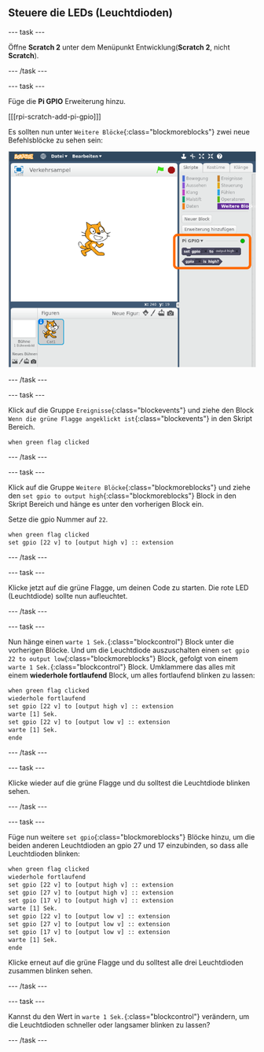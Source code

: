 ## Steuere die LEDs (Leuchtdioden)

--- task ---

Öffne **Scratch 2** unter dem Menüpunkt Entwicklung(**Scratch 2**, nicht **Scratch**).

--- /task ---

--- task ---

Füge die **Pi GPIO** Erweiterung hinzu.

[[[rpi-scratch-add-pi-gpio]]]

Es sollten nun unter `Weitere Blöcke`{:class="blockmoreblocks"} zwei neue Befehlsblöcke zu sehen sein:

![pi gpio Blöcke in ](images/scratch2-1-annotated.png)

--- /task ---

--- task ---

Klick auf die Gruppe `Ereignisse`{:class="blockevents"} und ziehe den Block `Wenn die grüne Flagge angeklickt ist`{:class="blockevents"} in den Skript Bereich.

```blocks
when green flag clicked
```

--- /task ---

--- task ---

Klick auf die Gruppe `Weitere Blöcke`{:class="blockmoreblocks"} und ziehe den `set gpio to output high`{:class="blockmoreblocks"} Block in den Skript Bereich und hänge es unter den vorherigen Block ein.

Setze die gpio Nummer auf `22`.

```blocks
when green flag clicked
set gpio [22 v] to [output high v] :: extension
```

--- /task ---

--- task ---

Klicke jetzt auf die grüne Flagge, um deinen Code zu starten. Die rote LED (Leuchtdiode) sollte nun aufleuchtet.

--- /task ---

--- task ---

Nun hänge einen `warte 1 Sek.`{:class="blockcontrol"} Block unter die vorherigen Blöcke. Und um die Leuchtdiode auszuschalten einen `set gpio 22 to output low`{:class="blockmoreblocks"} Block, gefolgt von einem `warte 1 Sek.`{:class="blockcontrol"} Block. Umklammere das alles mit einem **wiederhole fortlaufend** Block, um alles fortlaufend blinken zu lassen:

```blocks
when green flag clicked
wiederhole fortlaufend
set gpio [22 v] to [output high v] :: extension
warte [1] Sek.
set gpio [22 v] to [output low v] :: extension
warte [1] Sek.
ende
```

--- /task ---

--- task ---

Klicke wieder auf die grüne Flagge und du solltest die Leuchtdiode blinken sehen.

--- /task ---

--- task ---

Füge nun weitere `set gpio`{:class="blockmoreblocks"} Blöcke hinzu, um die beiden anderen Leuchtdioden an gpio 27 und 17 einzubinden, so dass alle Leuchtdioden blinken:

```blocks
when green flag clicked
wiederhole fortlaufend
set gpio [22 v] to [output high v] :: extension
set gpio [27 v] to [output high v] :: extension
set gpio [17 v] to [output high v] :: extension
warte [1] Sek.
set gpio [22 v] to [output low v] :: extension
set gpio [27 v] to [output low v] :: extension
set gpio [17 v] to [output low v] :: extension
warte [1] Sek.
ende
```

Klicke erneut auf die grüne Flagge und du solltest alle drei Leuchtdioden zusammen blinken sehen.

--- /task ---

--- task ---

Kannst du den Wert in `warte 1 Sek.`{:class="blockcontrol"} verändern, um die Leuchtdioden schneller oder langsamer blinken zu lassen?

--- /task ---